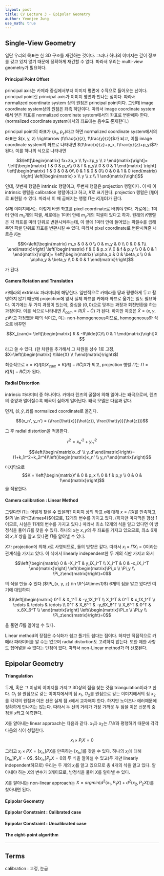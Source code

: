 ```yaml
---
layout: post
title: CV Lecture 3 - Epipolar Geometry
author: Yeonjee Jung
use_math: true
---
```


## Single-View Geometry
일단 우리의 목표는 한 3D 구조를 재건하는 것이다. 그러나 하나의 이미지는 깊이 정보를 갖고 있지 않기 때문에 정확하게 재건할 수 없다. 따라서 우리는 multi-view geometry가 필요하다.

#### Principal Point Offset
principal axis는 카메라 중심에서부터 이미지 평면에 수직으로 들어오는 선이다. principal point란 principal axis가 이미지 평면과 만나는 점이다. 따라서 normalized coordinate system 상의 원점은 principal point이다. 그런데 image coordinate system상의 원점은 좌측 하단이다. 따라서 image coordinate system에서 얻은 좌표를 normalized coordinate system에서의 좌표로 변환해야 한다. (normalized coordinate system에서의 좌표에는 음수도 존재한다.)

principal point의 좌표가 $(p_x, p_y)$라고 하면 normalized coordinate system에서의 좌표는 $(x, y, z) \rightarrow (f\frac{x}{z}, f\frac{y}{z})$가 되고, 이를 image coordinate system의 좌표로 나타내면 $(f\frac{x}{z}+p_x, f\frac{y}{z}+p_y)$가 된다. 이를 하나의 식으로 나타내면

$$\left[\begin{matrix} fx+zp_x \\ fy+zp_y \\ z \end{matrix}\right]=
\left[\begin{matrix}
f & 0 & p_x\\
0 & f & p_y\\
0 & 0 & 1
\end{matrix} \right]
\left[\begin{matrix}
1 & 0 & 0 & 0\\
0 & 1 & 0 & 0\\
0 & 0 & 1 & 0
\end{matrix} \right]
\left[\begin{matrix} x \\ y \\ z \\ 1 \end{matrix}\right]$$

인데, 첫번째 행렬은 intrinsic 행렬이고, 두번째 행렬은 projection 행렬이다. 이 때 이 intrinsic 행렬을 calibration 행렬이라고 하고, $K$로 표기한다. projection 행렬은 $[I\|0]$로 표현될 수 있다. 따라서 이 때 곱해지는 행렬 $\Pi$는 $K[I\|0]$가 된다.

실제 이미지에서는 이렇게 바뀐 좌표를 pixel coordinate로 바꿔야 한다. 가로에는 $1$미터 안에 $m_x$개의 픽셀, 세로에는 $1$미터 안에 $m_y$개의 픽셀이 있다고 하자. 원래의 $K$행렬은 각 좌표를 미터 단위로 변환시켜주는데, 이 앞에 $1$미터 안에 들어있는 픽셀수를 곱해주면 픽셀 단위로 좌표를 변환시킬 수 있다. 따라서 pixel coordinate로 변환시켜줄 새로운 $K$는

$$K=\left[\begin{matrix}
m_x & 0 & 0 \\
0 & m_y & 0 \\
0 & 0 & 1\\
\end{matrix}\right]
\left[\begin{matrix}
f & 0 & p_x \\
0 & f & p_y \\
0 & 0 & 1
\end{matrix}\right]=
\left[\begin{matrix}
\alpha_x & 0 & \beta_x \\
0 & \alpha_y & \beta_y \\
0 & 0 & 1
\end{matrix}\right]$$

가 된다.

#### Camera Rotation and Translation
카메라의 extrinsic 파라미터에 해당한다. 일반적으로 카메라를 땅과 평행하게 두고 촬영하지 않기 때문에 projection에 앞서 실제 좌표를 카메라 좌표로 옮기는 일도 필요하다. 여기에는 두 가지 과정이 있는데, 중심을 $(0, 0)$으로 맞추는 과정과 회전변환을 하는 과정이다. 이를 식으로 나타내면 $\tilde{X}_{cam} = R(\tilde{X}-\tilde{C})$ 가 된다. 하지만 이것은 $\tilde{X} = (x, y, z)$라고 가정했을 때의 식이고, 이는 non-homogeneous이므로, homogeneous한 식으로 바꾸면

$$X_{cam}=
\left[\begin{matrix}
R & -R\tilde{C}\\ 0 & 1
\end{matrix}\right]X
$$

라고 쓸 수 있다. (한 차원을 추가해서 그 차원을 상수 $1$로 고정, $X=\left(\begin{matrix} \tilde{X} \\ 1\end{matrix}\right)$)

최종적으로 $x = K[I\|0]X_{cam} = K[R\|-R\tilde{C}]X$가 되고, projection 행렬 $\Pi$는 $\Pi = K[R\|-R\tilde{C}]$가 된다.

#### Radial Distortion
intrinsic 파라미터 중 하나이다. 카메라 렌즈의 굴절에 의해 일어나는 왜곡으로써, 렌즈의 중앙과 멀어질수록 왜곡이 심하게 일어난다. 왜곡 모델은 다음과 같다.

먼저, $(\hat{x}, \hat{y}, \hat{z})$를 normalized coordinate로 옮긴다.  

$$(x_n', y_n') = (\frac{\hat{x}}{\hat{z}}, \frac{\hat{y}}{\hat{z}})$$

그 후 radial distortion을 적용한다.

$$r^2 = x_n'^2 + y_n'^2$$

$$\left(\begin{matrix}x_d' \\ y_d'\end{matrix}\right)=
(1+k_1r^2+k_2r^4)\left(\begin{matrix}x_n' \\ y_n'\end{matrix}\right)$$

마지막으로 $$K = \left[\begin{matrix}f & 0 & p_x \\ 0 & f & p_y \\ 0 & 0 & 1\end{matrix}\right]$$을 적용한다.

#### Camera calibration : Linear Method
그렇다면 $\Pi$는 어떻게 찾을 수 있을까? 이미지 상의 좌표 $x$에 대해 $x=\Pi X$를 만족하고, $\Pi \in \R^{3\times4}$이므로, 12개의 변수를 가지고 있다. (하지만 마지막은 항상 1이므로, 사실은 11개의 변수를 가지고 있다.) 따라서 최소 12개의 식을 알고 있다면 이 방정식을 풀어 $\Pi$를 찾을 수 있다. 하나의 $x$는 $x, y$의 두 좌표를 가지고 있으므로, 최소 6개의 $x, X$ 쌍을 알고 있다면 $\Pi$를 알아낼 수 있다.

$X$가 projection에 의해 $x$로 사영되므로, 둘의 방향은 같다. 따라서 $x_i \times \Pi X_i = 0$이라는 관계식을 가지고 있다. 이 식에서 linearly independent한 두 개의 식만 가지고 와서

$$\left[\begin{matrix}
0 & -X_i^T & y_iX_i^T \\
X_i^T & 0 & -x_iX_i^T
\end{matrix}\right]
\left(\begin{matrix}\Pi_x \\ \Pi_y \\ \Pi_z\end{matrix}\right)=0$$

의 식을 만들 수 있다.($\Pi_{x, y, z} \in \R^{4\times1}$) 6개의 점을 알고 있다면 여기에 대입하여

$$\left[\begin{matrix}
0^T & X_1^T & -y_1X_1^T \\
X_1^T & 0^T & x_1X_1^T \\
\cdots & \cdots & \cdots \\
0^T & X_6^T & -y_6X_6^T \\
X_6^T & 0^T & x_6X_6^T \\
\end{matrix}\right]
\left(\begin{matrix}\Pi_x \\ \Pi_y \\ \Pi_z\end{matrix}\right)=0$$

을 풀면 $\Pi$를 알아낼 수 있다.

Linear method의 장점은 수식화가 쉽고 풀기도 쉽다는 점이다. 하지만 직접적으로 카메라 파라미터를 알 수는 없으며 radial distortion도 고려하지 않는다. 또한 제한 사항도 집어넣을 수 없다는 단점이 있다. 따라서 non-Linear method가 더 선호된다.

## Epipolar Geometry

#### Triangulation
두개, 혹은 그 이상의 이미지를 가지고 3D상의 점을 찾는 것을 triangulation이라고 한다. $O_1$ 을 원점으로 갖는 이미지에서의 점 $x_1$, $O_2$를 원점으로 갖는 이미지에서의 점 $x_2$를 각각의 원점과 이은 선은 실제 점 $x$에서 교차해야 한다. 하지만 노이즈나 에러때문에 정확하게 만나지는 않는다. 따라서 두 선의 거리가 가장 가까운 두 점을 이은 선분의 중점을 $x$라고 예측한다.

$X$를 알아내는 linear approach는 다음과 같다. $x_1$과 $x_2$는 $\Pi_iX$와 평행하기 때문에 각각 다음의 식이 성립한다.

$$x_i \times P_iX=0$$

그리고 $x_i\times PX=[x_{i\times}]PX$를 만족하는 $[x_{i\times}]$를 찾을 수 있다. 하나의 $x_i$에 대해 $[x_{i\times}]P_xX=0$$, $$[x_{i\times}]P_yX=0$의 두 식을 알아낼 수 있고(두 개만 linearly independent하므로) 우리는 두 개의 $x_i$를 알고 있으므로 총 4개의 식을 알고 있다. 알아내야 하는 $X$의 변수가 3개이므로, 방정식을 풀어 $X$를 알아낼 수 있다.

$X$를 알아내는 non-linear approach는 $X = argmin(d^2(x_1, P_1X)+d^2(x_2, P_2X))$를 찾아내면 된다.

#### Epipolar Geometry

#### Epipolar Constraint : Calibrated case

#### Epipolar Constraint : Uncalibrated case

#### The eight-point algorithm

---
## Terms
calibration : 교정, 눈금  
